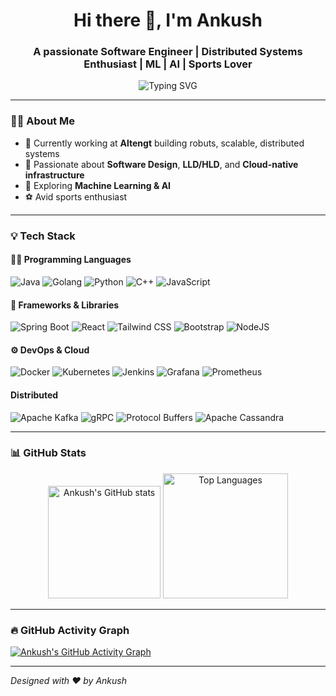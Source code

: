 <!-- Hi there 👋 -->
<h1 align="center">Hi there 👋, I'm Ankush</h1>
<h3 align="center">A passionate Software Engineer | Distributed Systems Enthusiast | ML | AI | Sports Lover</h3>

<p align="center">
  <img src="https://readme-typing-svg.herokuapp.com?font=Fira+Code&duration=2000&pause=1000&center=true&width=600&lines=I+love+solving+real+problems;Designing+Scalable+Distributed+Systems;Cloud-Native+Engineer;Always+Learning+New+Things" alt="Typing SVG" />
</p>

---

### 🧑‍💻 About Me

- 🔭 Currently working at **Altengt** building robuts, scalable, distributed systems  
- 🚀 Passionate about **Software Design**, **LLD/HLD**, and **Cloud-native infrastructure**
- 🧠 Exploring **Machine Learning & AI**
- ⚽ Avid sports enthusiast

---

### 💡 Tech Stack

#### 👨‍💻 Programming Languages
![Java](https://img.shields.io/badge/Java-007396?style=for-the-badge&logo=java&logoColor=white)
![Golang](https://img.shields.io/badge/Go-00ADD8?style=for-the-badge&logo=go&logoColor=white)
![Python](https://img.shields.io/badge/Python-FFD43B?style=for-the-badge&logo=python&logoColor=blue)
![C++](https://img.shields.io/badge/C++-00599C?style=for-the-badge&logo=c%2B%2B&logoColor=white)
![JavaScript](https://img.shields.io/badge/JavaScript-F7DF1E?style=for-the-badge&logo=javascript&logoColor=black)

#### 🚀 Frameworks & Libraries
![Spring Boot](https://img.shields.io/badge/SpringBoot-6DB33F?style=for-the-badge&logo=springboot&logoColor=white)
![React](https://img.shields.io/badge/React-20232A?style=for-the-badge&logo=react&logoColor=61DAFB)
![Tailwind CSS](https://img.shields.io/badge/TailwindCSS-38B2AC?style=for-the-badge&logo=tailwind-css&logoColor=white)
![Bootstrap](https://img.shields.io/badge/Bootstrap-563D7C?style=for-the-badge&logo=bootstrap&logoColor=white)
![NodeJS](https://img.shields.io/badge/Node.js-339933?style=for-the-badge&logo=nodedotjs&logoColor=white)

#### ⚙️ DevOps & Cloud
![Docker](https://img.shields.io/badge/Docker-2496ED?style=for-the-badge&logo=docker&logoColor=white)
![Kubernetes](https://img.shields.io/badge/Kubernetes-326CE5?style=for-the-badge&logo=kubernetes&logoColor=white)
![Jenkins](https://img.shields.io/badge/Jenkins-D24939?style=for-the-badge&logo=jenkins&logoColor=white)
![Grafana](https://img.shields.io/badge/Grafana-F46800?style=for-the-badge&logo=grafana&logoColor=white)
![Prometheus](https://img.shields.io/badge/Prometheus-E6522C?style=for-the-badge&logo=prometheus&logoColor=white)

#### Distributed 
![Apache Kafka](https://img.shields.io/badge/Kafka-231F20?logo=apache-kafka&logoColor=white&style=for-the-badge)
![gRPC](https://img.shields.io/badge/gRPC-4285F4?logo=google&logoColor=white&style=for-the-badge)
![Protocol Buffers](https://img.shields.io/badge/Protobuf-0081CB?logo=google&logoColor=white&style=for-the-badge)
![Apache Cassandra](https://img.shields.io/badge/Cassandra-1287B1?logo=apache-cassandra&logoColor=white&style=for-the-badge)
  
---

### 📊 GitHub Stats

<p align="center">
  <img src="https://github-readme-stats.vercel.app/api?username=Ankushryuga&show_icons=true&theme=tokyonight" alt="Ankush's GitHub stats" height="180em"/>
  <img src="https://github-readme-stats.vercel.app/api/top-langs/?username=Ankushryuga&layout=compact&theme=tokyonight" alt="Top Languages" height="200em"/>
</p>





---

### 🔥 GitHub Activity Graph

[![Ankush's GitHub Activity Graph](https://github-readme-activity-graph.vercel.app/graph?username=Ankushryuga&theme=tokyo-night)](https://github.com/ashutosh00710/github-readme-activity-graph)

---


*Designed with ❤️ by Ankush*

